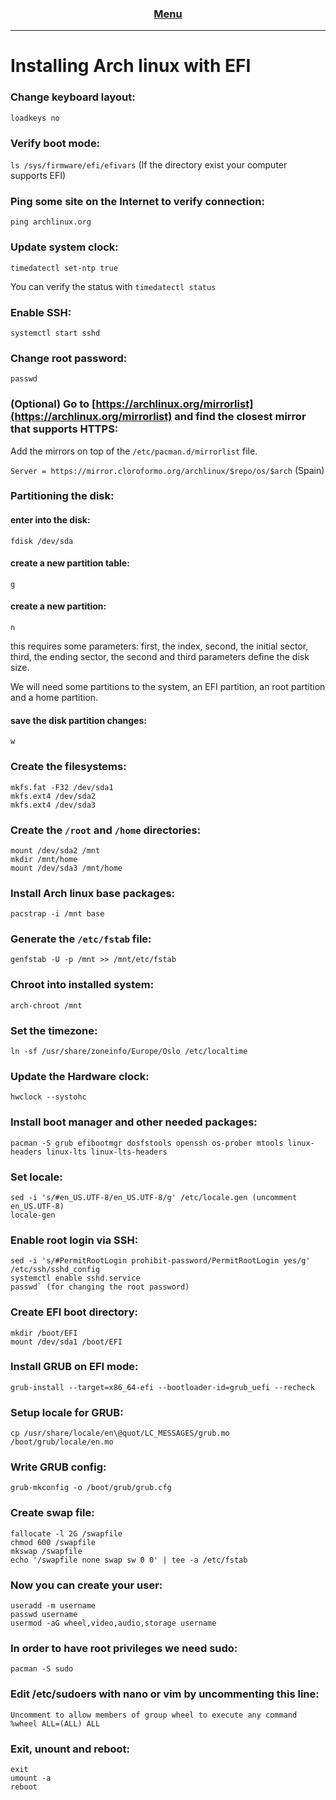 <h3 align="center">
  <a href="https://github.com/jevo1900/Linux-Things/blob/main/README.md">Menu</a>
</h3>

---

# Installing Arch linux with EFI

### Change keyboard layout:

   `loadkeys no`

### Verify boot mode:

   `ls /sys/firmware/efi/efivars` (If the directory exist your computer supports EFI)

### Ping some site on the Internet to verify connection:

   `ping archlinux.org`
   
### Update system clock:

   `timedatectl set-ntp true`
   
   You can verify the status with `timedatectl status`

### Enable SSH:

`systemctl start sshd`

### Change root password:

`passwd`

### (Optional) Go to [https://archlinux.org/mirrorlist](https://archlinux.org/mirrorlist) and find the closest mirror that supports HTTPS:

Add the mirrors on top of the `/etc/pacman.d/mirrorlist` file.

`Server = https://mirror.cloroformo.org/archlinux/$repo/os/$arch` (Spain)

### Partitioning the disk:

   #### enter into the disk:
   
   `fdisk /dev/sda`
   
   #### create a new partition table:
   
   `g`
   
   #### create a new partition:
   
   `n`
      
   this requires some parameters: first, the index, second, the initial sector, third, the ending sector,  the second and third parameters define the disk size.
    
   We will need some partitions to the system, an EFI partition, an root partition and a home partition.
      
   #### save the disk partition changes:
   
   `w`
      
### Create the filesystems:
    mkfs.fat -F32 /dev/sda1
    mkfs.ext4 /dev/sda2
    mkfs.ext4 /dev/sda3

### Create the `/root` and `/home` directories:
    mount /dev/sda2 /mnt
    mkdir /mnt/home
    mount /dev/sda3 /mnt/home

### Install Arch linux base packages:
    pacstrap -i /mnt base

### Generate the `/etc/fstab` file:
    genfstab -U -p /mnt >> /mnt/etc/fstab

### Chroot into installed system:
    arch-chroot /mnt

### Set the timezone:
    ln -sf /usr/share/zoneinfo/Europe/Oslo /etc/localtime

### Update the Hardware clock:
    hwclock --systohc

### Install boot manager and other needed packages:
    pacman -S grub efibootmgr dosfstools openssh os-prober mtools linux-headers linux-lts linux-lts-headers

### Set locale:
    sed -i 's/#en_US.UTF-8/en_US.UTF-8/g' /etc/locale.gen (uncomment en_US.UTF-8)
    locale-gen

### Enable root login via SSH:
    sed -i 's/#PermitRootLogin prohibit-password/PermitRootLogin yes/g' /etc/ssh/sshd_config
    systemctl enable sshd.service
    passwd` (for changing the root password)

### Create EFI boot directory:
    mkdir /boot/EFI
    mount /dev/sda1 /boot/EFI

### Install GRUB on EFI mode:
    grub-install --target=x86_64-efi --bootloader-id=grub_uefi --recheck

### Setup locale for GRUB:
    cp /usr/share/locale/en\@quot/LC_MESSAGES/grub.mo /boot/grub/locale/en.mo

### Write GRUB config:
    grub-mkconfig -o /boot/grub/grub.cfg

### Create swap file:
    fallocate -l 2G /swapfile
    chmod 600 /swapfile
    mkswap /swapfile
    echo '/swapfile none swap sw 0 0' | tee -a /etc/fstab
    
### Now you can create your user:
    useradd -m username
    passwd username
    usermod -aG wheel,video,audio,storage username

### In order to have root privileges we need sudo:
    pacman -S sudo

### Edit /etc/sudoers with nano or vim by uncommenting this line:
    Uncomment to allow members of group wheel to execute any command
    %wheel ALL=(ALL) ALL

### Exit, unount and reboot:
    exit
    umount -a
    reboot
